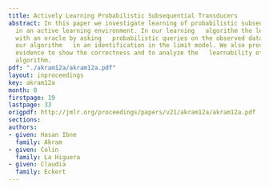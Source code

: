 ```yaml
---
title: Actively Learning Probabilistic Subsequential Transducers
abstract: In this paper we investigate learning of probabilistic subsequential   transducers
  in an active learning environment. In our learning   algorithm the learner interacts
  with an oracle by asking   probabilistic queries on the observed data. We prove
  our algorithm   in an identification in the limit model. We also provide   experimental
  evidence to show the correctness and to analyze the   learnability of the proposed
  algorithm.
pdf: "./akram12a/akram12a.pdf"
layout: inproceedings
key: akram12a
month: 0
firstpage: 19
lastpage: 33
origpdf: http://jmlr.org/proceedings/papers/v21/akram12a/akram12a.pdf
sections: 
authors:
- given: Hasan Ibne
  family: Akram
- given: Colin
  family: La Higuera
- given: Claudia
  family: Eckert
---
```

